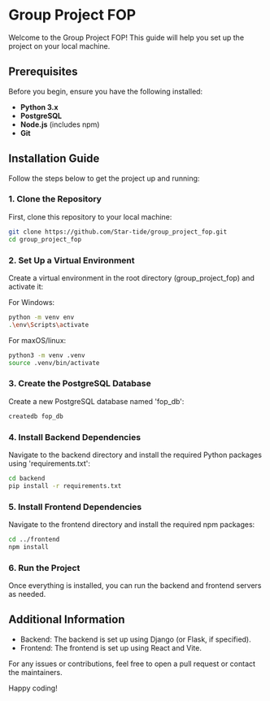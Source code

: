 # Group Project FOP

Welcome to the Group Project FOP! This guide will help you set up the project on your local machine.

## Prerequisites

Before you begin, ensure you have the following installed:

- **Python 3.x**
- **PostgreSQL**
- **Node.js** (includes npm)
- **Git**

## Installation Guide

Follow the steps below to get the project up and running:

### 1. Clone the Repository

First, clone this repository to your local machine:

```bash
git clone https://github.com/Star-tide/group_project_fop.git
cd group_project_fop
```

### 2. Set Up a Virtual Environment

Create a virtual environment in the root directory (group_project_fop) and activate it:

For Windows:
```bash
python -m venv env
.\env\Scripts\activate
```

For maxOS/linux:
```bash
python3 -m venv .venv
source .venv/bin/activate
```

### 3. Create the PostgreSQL Database

Create a new PostgreSQL database named 'fop_db':

```bash
createdb fop_db
```

### 4. Install Backend Dependencies

Navigate to the backend directory and install the required Python packages using 'requirements.txt':

```bash
cd backend
pip install -r requirements.txt
```

### 5. Install Frontend Dependencies

Navigate to the frontend directory and install the required npm packages:

```bash
cd ../frontend
npm install
```

### 6. Run the Project

Once everything is installed, you can run the backend and frontend servers as needed.

## Additional Information

* Backend: The backend is set up using Django (or Flask, if specified).
* Frontend: The frontend is set up using React and Vite.

For any issues or contributions, feel free to open a pull request or contact the maintainers.

Happy coding!